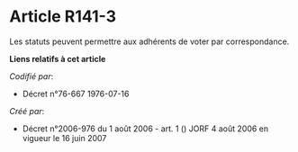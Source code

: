 # Article R141-3

Les statuts peuvent permettre aux adhérents de voter par correspondance.

**Liens relatifs à cet article**

_Codifié par_:

  - Décret n°76-667 1976-07-16

_Créé par_:

  - Décret n°2006-976 du 1 août 2006 - art. 1 () JORF 4 août 2006 en vigueur le 16 juin 2007
